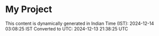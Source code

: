 # My Project

This content is dynamically generated in Indian Time (IST): 2024-12-14 03:08:25 IST
Converted to UTC: 2024-12-13 21:38:25 UTC

